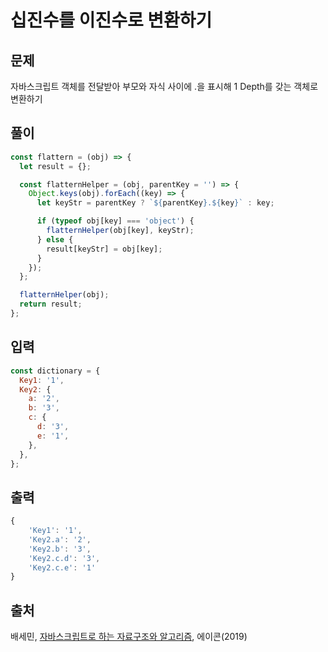 # 십진수를 이진수로 변환하기

## 문제

자바스크립트 객체를 전달받아 부모와 자식 사이에 .을 표시해 1 Depth를 갖는 객체로 변환하기

## 풀이

```javascript
const flattern = (obj) => {
  let result = {};

  const flatternHelper = (obj, parentKey = '') => {
    Object.keys(obj).forEach((key) => {
      let keyStr = parentKey ? `${parentKey}.${key}` : key;

      if (typeof obj[key] === 'object') {
        flatternHelper(obj[key], keyStr);
      } else {
        result[keyStr] = obj[key];
      }
    });
  };

  flatternHelper(obj);
  return result;
};
```

## 입력

```javascript
const dictionary = {
  Key1: '1',
  Key2: {
    a: '2',
    b: '3',
    c: {
      d: '3',
      e: '1',
    },
  },
};
```

## 출력

```javascript
{
    'Key1': '1',
    'Key2.a': '2',
    'Key2.b': '3',
    'Key2.c.d': '3',
    'Key2.c.e': '1'
}
```

## 출처

배세민, [자바스크립트로 하는 자료구조와 알고리즘](http://seoji.nl.go.kr/landingPage?isbn=9791161753447, '재귀-객체 펼치기'), 에이콘(2019)
